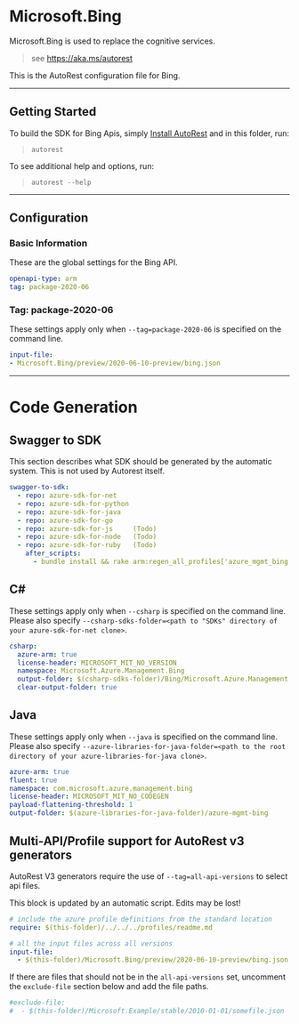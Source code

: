 # Microsoft.Bing

Microsoft.Bing is used to replace the cognitive services.

> see https://aka.ms/autorest

This is the AutoRest configuration file for Bing.


---
## Getting Started
To build the SDK for Bing Apis, simply [Install AutoRest](https://aka.ms/autorest/install) and in this folder, run:

> `autorest`

To see additional help and options, run:

> `autorest --help`
---

## Configuration


### Basic Information
These are the global settings for the Bing API.

``` yaml
openapi-type: arm
tag: package-2020-06
```


### Tag: package-2020-06

These settings apply only when `--tag=package-2020-06` is specified on the command line.

``` yaml $(tag) == 'package-2020-06-preview'
input-file:
- Microsoft.Bing/preview/2020-06-10-preview/bing.json
```


---
# Code Generation


## Swagger to SDK

This section describes what SDK should be generated by the automatic system.
This is not used by Autorest itself.

``` yaml $(swagger-to-sdk)
swagger-to-sdk:
  - repo: azure-sdk-for-net
  - repo: azure-sdk-for-python 
  - repo: azure-sdk-for-java
  - repo: azure-sdk-for-go     
  - repo: azure-sdk-for-js     (Todo)
  - repo: azure-sdk-for-node   (Todo)
  - repo: azure-sdk-for-ruby   (Todo)
    after_scripts:
      - bundle install && rake arm:regen_all_profiles['azure_mgmt_bing']
```


## C#

These settings apply only when `--csharp` is specified on the command line.
Please also specify `--csharp-sdks-folder=<path to "SDKs" directory of your azure-sdk-for-net clone>`.

``` yaml $(csharp)
csharp:
  azure-arm: true
  license-header: MICROSOFT_MIT_NO_VERSION
  namespace: Microsoft.Azure.Management.Bing
  output-folder: $(csharp-sdks-folder)/Bing/Microsoft.Azure.Management.Bing/src/Generated
  clear-output-folder: true
```

## Java

These settings apply only when `--java` is specified on the command line.
Please also specify `--azure-libraries-for-java-folder=<path to the root directory of your azure-libraries-for-java clone>`.

``` yaml $(java)
azure-arm: true
fluent: true
namespace: com.microsoft.azure.management.bing
license-header: MICROSOFT_MIT_NO_CODEGEN
payload-flattening-threshold: 1
output-folder: $(azure-libraries-for-java-folder)/azure-mgmt-bing
```


## Multi-API/Profile support for AutoRest v3 generators 

AutoRest V3 generators require the use of `--tag=all-api-versions` to select api files.

This block is updated by an automatic script. Edits may be lost!

``` yaml $(tag) == 'all-api-versions' /* autogenerated */
# include the azure profile definitions from the standard location
require: $(this-folder)/../../../profiles/readme.md

# all the input files across all versions
input-file:
  - $(this-folder)/Microsoft.Bing/preview/2020-06-10-preview/bing.json

```

If there are files that should not be in the `all-api-versions` set, 
uncomment the  `exclude-file` section below and add the file paths.

``` yaml $(tag) == 'all-api-versions'
#exclude-file: 
#  - $(this-folder)/Microsoft.Example/stable/2010-01-01/somefile.json
```

